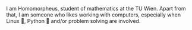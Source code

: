 I am Homomorpheus, student of mathematics at the TU Wien. Apart from that, I am someone who likes working with computers, especially when Linux 🐧, Python 🐍 and/or problem solving are involved.
